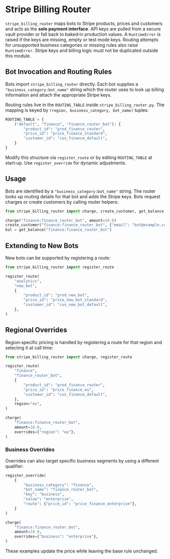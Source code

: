 # Stripe Billing Router

`stripe_billing_router` maps bots to Stripe products, prices and customers and
acts as the **sole payment interface**.  API keys are pulled from a secure vault
provider or fall back to baked‑in production values.  A `RuntimeError` is raised
if the keys are missing, empty or test mode keys.  Routing attempts for
unsupported business categories or missing rules also raise `RuntimeError`.
Stripe keys and billing logic must not be duplicated outside this module.

## Bot Invocation and Routing Rules

Bots import `stripe_billing_router` directly. Each bot supplies a
`"business_category:bot_name"` string which the router uses to look up billing
information and attach the appropriate Stripe keys.

Routing rules live in the `ROUTING_TABLE` inside `stripe_billing_router.py`.
The mapping is keyed by `(region, business_category, bot_name)` tuples:

```python
ROUTING_TABLE = {
    ("default", "finance", "finance_router_bot"): {
        "product_id": "prod_finance_router",
        "price_id": "price_finance_standard",
        "customer_id": "cus_finance_default",
    }
}
```

Modify this structure via `register_route` or by editing `ROUTING_TABLE` at
start‑up. Use `register_override` for dynamic adjustments.

## Usage

Bots are identified by a `"business_category:bot_name"` string.  The router
looks up routing details for that bot and adds the Stripe keys.  Bots request
charges or create customers by calling router helpers:

```python
from stripe_billing_router import charge, create_customer, get_balance

charge("finance:finance_router_bot", amount=10.0)
create_customer("finance:finance_router_bot", {"email": "bot@example.com"})
bal = get_balance("finance:finance_router_bot")
```

## Extending to New Bots

New bots can be supported by registering a route:

```python
from stripe_billing_router import register_route

register_route(
    "analytics",
    "new_bot",
    {
        "product_id": "prod_new_bot",
        "price_id": "price_new_bot_standard",
        "customer_id": "cus_new_bot_default",
    },
)
```

## Regional Overrides
Region‑specific pricing is handled by registering a route for that region and
selecting it at call time:

```python
from stripe_billing_router import charge, register_route

register_route(
    "finance",
    "finance_router_bot",
    {
        "product_id": "prod_finance_router",
        "price_id": "price_finance_eu",
        "customer_id": "cus_finance_default",
    },
    region="eu",
)

charge(
    "finance:finance_router_bot",
    amount=10.0,
    overrides={"region": "eu"},
)
```

### Business Overrides

Overrides can also target specific business segments by using a different
qualifier:

```python
register_override(
    {
        "business_category": "finance",
        "bot_name": "finance_router_bot",
        "key": "business",
        "value": "enterprise",
        "route": {"price_id": "price_finance_enterprise"},
    }
)

charge(
    "finance:finance_router_bot",
    amount=10.0,
    overrides={"business": "enterprise"},
)
```

These examples update the price while leaving the base rule unchanged.
